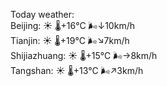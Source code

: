 Today weather:  
Beijing: ☀️   🌡️+16°C 🌬️↓10km/h  
Tianjin: ☀️   🌡️+19°C 🌬️↘7km/h  
Shijiazhuang: ☀️   🌡️+15°C 🌬️→8km/h  
Tangshan: ☀️   🌡️+13°C 🌬️↗3km/h  

